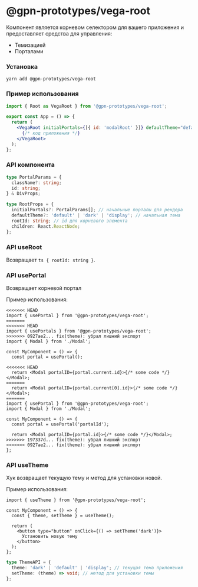 # @gpn-prototypes/vega-root

Компонент является корневом селектором для вашего приложения и предоставляет средства для управления:

- Темизацией
- Порталами

### Установка

```
yarn add @gpn-prototypes/vega-root
```

### Пример использования

```jsx
import { Root as VegaRoot } from '@gpn-prototypes/vega-root';

export const App = () => {
  return (
    <VegaRoot initialPortals={[{ id: 'modalRoot' }]} defaultTheme="default">
      {/* код приложения */}
    </VegaRoot>
  );
};
```

### API компонента

```ts
type PortalParams = {
  className?: string;
  id: string;
} & DivProps;

type RootProps = {
  initialPortals?: PortalParams[]; // начальные порталы для рендера
  defaultTheme?: 'default' | 'dark' | 'display'; // начальная тема
  rootId: string; // id для корневого элемента
  children: React.ReactNode;
};
```

### API useRoot

Возвращает `ts { rootId: string }`.

### API usePortal

Возвращает корневой портал

Пример использования:

```tsx
<<<<<<< HEAD
import { usePortal } from '@gpn-prototypes/vega-root';
=======
<<<<<<< HEAD
import { usePortals } from '@gpn-prototypes/vega-root';
>>>>>>> 0927ae2... fix(theme): убрал лишний экспорт
import { Modal } from './Modal';

const MyComponent = () => {
  const portal = usePortal();

<<<<<<< HEAD
  return <Modal portalID={portal.current.id}>{/* some code */}</Modal>;
=======
  return <Modal portalID={portal.current[0].id}>{/* some code */}</Modal>;
=======
import { usePortal } from '@gpn-prototypes/vega-root';
import { Modal } from './Modal';

const MyComponent = () => {
  const portal = usePortal('portalId');

  return <Modal portalID={portal.id}>{/* some code */}</Modal>;
>>>>>>> 197337d... fix(theme): убрал лишний экспорт
>>>>>>> 0927ae2... fix(theme): убрал лишний экспорт
};
```

### API useTheme

Хук возвращает текущую тему и метод для установки новой.

Пример использования:

```tsx
import { useTheme } from '@gpn-prototypes/vega-root';

const MyComponent = () => {
  const { theme, setTheme } = useTheme();

  return (
    <button type="button" onClick={() => setTheme('dark')}>
      Установить новую тему
    </button>
  );
};
```

```ts
type ThemeAPI = {
  theme: 'dark' | 'default' | 'display'; // текущая тема приложения
  setTheme: (theme) => void; // метод для установки темы
};
```
